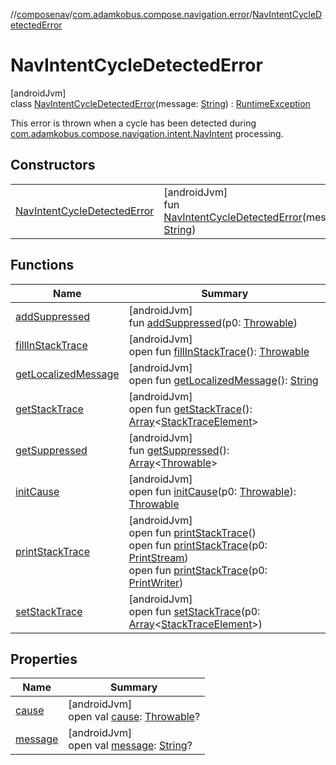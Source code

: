 //[composenav](../../../index.md)/[com.adamkobus.compose.navigation.error](../index.md)/[NavIntentCycleDetectedError](index.md)

# NavIntentCycleDetectedError

[androidJvm]\
class [NavIntentCycleDetectedError](index.md)(message: [String](https://kotlinlang.org/api/latest/jvm/stdlib/kotlin/-string/index.html)) : [RuntimeException](https://developer.android.com/reference/kotlin/java/lang/RuntimeException.html)

This error is thrown when a cycle has been detected during [com.adamkobus.compose.navigation.intent.NavIntent](../../com.adamkobus.compose.navigation.intent/-nav-intent/index.md) processing.

## Constructors

| | |
|---|---|
| [NavIntentCycleDetectedError](-nav-intent-cycle-detected-error.md) | [androidJvm]<br>fun [NavIntentCycleDetectedError](-nav-intent-cycle-detected-error.md)(message: [String](https://kotlinlang.org/api/latest/jvm/stdlib/kotlin/-string/index.html)) |

## Functions

| Name | Summary |
|---|---|
| [addSuppressed](../-reserved-name-error/index.md#282858770%2FFunctions%2F-1047480006) | [androidJvm]<br>fun [addSuppressed](../-reserved-name-error/index.md#282858770%2FFunctions%2F-1047480006)(p0: [Throwable](https://kotlinlang.org/api/latest/jvm/stdlib/kotlin/-throwable/index.html)) |
| [fillInStackTrace](../-reserved-name-error/index.md#-1102069925%2FFunctions%2F-1047480006) | [androidJvm]<br>open fun [fillInStackTrace](../-reserved-name-error/index.md#-1102069925%2FFunctions%2F-1047480006)(): [Throwable](https://kotlinlang.org/api/latest/jvm/stdlib/kotlin/-throwable/index.html) |
| [getLocalizedMessage](../-reserved-name-error/index.md#1043865560%2FFunctions%2F-1047480006) | [androidJvm]<br>open fun [getLocalizedMessage](../-reserved-name-error/index.md#1043865560%2FFunctions%2F-1047480006)(): [String](https://kotlinlang.org/api/latest/jvm/stdlib/kotlin/-string/index.html) |
| [getStackTrace](../-reserved-name-error/index.md#2050903719%2FFunctions%2F-1047480006) | [androidJvm]<br>open fun [getStackTrace](../-reserved-name-error/index.md#2050903719%2FFunctions%2F-1047480006)(): [Array](https://kotlinlang.org/api/latest/jvm/stdlib/kotlin/-array/index.html)&lt;[StackTraceElement](https://developer.android.com/reference/kotlin/java/lang/StackTraceElement.html)&gt; |
| [getSuppressed](../-reserved-name-error/index.md#672492560%2FFunctions%2F-1047480006) | [androidJvm]<br>fun [getSuppressed](../-reserved-name-error/index.md#672492560%2FFunctions%2F-1047480006)(): [Array](https://kotlinlang.org/api/latest/jvm/stdlib/kotlin/-array/index.html)&lt;[Throwable](https://kotlinlang.org/api/latest/jvm/stdlib/kotlin/-throwable/index.html)&gt; |
| [initCause](../-reserved-name-error/index.md#-418225042%2FFunctions%2F-1047480006) | [androidJvm]<br>open fun [initCause](../-reserved-name-error/index.md#-418225042%2FFunctions%2F-1047480006)(p0: [Throwable](https://kotlinlang.org/api/latest/jvm/stdlib/kotlin/-throwable/index.html)): [Throwable](https://kotlinlang.org/api/latest/jvm/stdlib/kotlin/-throwable/index.html) |
| [printStackTrace](../-reserved-name-error/index.md#-1769529168%2FFunctions%2F-1047480006) | [androidJvm]<br>open fun [printStackTrace](../-reserved-name-error/index.md#-1769529168%2FFunctions%2F-1047480006)()<br>open fun [printStackTrace](../-reserved-name-error/index.md#1841853697%2FFunctions%2F-1047480006)(p0: [PrintStream](https://developer.android.com/reference/kotlin/java/io/PrintStream.html))<br>open fun [printStackTrace](../-reserved-name-error/index.md#1175535278%2FFunctions%2F-1047480006)(p0: [PrintWriter](https://developer.android.com/reference/kotlin/java/io/PrintWriter.html)) |
| [setStackTrace](../-reserved-name-error/index.md#2135801318%2FFunctions%2F-1047480006) | [androidJvm]<br>open fun [setStackTrace](../-reserved-name-error/index.md#2135801318%2FFunctions%2F-1047480006)(p0: [Array](https://kotlinlang.org/api/latest/jvm/stdlib/kotlin/-array/index.html)&lt;[StackTraceElement](https://developer.android.com/reference/kotlin/java/lang/StackTraceElement.html)&gt;) |

## Properties

| Name | Summary |
|---|---|
| [cause](../-reserved-name-error/index.md#-654012527%2FProperties%2F-1047480006) | [androidJvm]<br>open val [cause](../-reserved-name-error/index.md#-654012527%2FProperties%2F-1047480006): [Throwable](https://kotlinlang.org/api/latest/jvm/stdlib/kotlin/-throwable/index.html)? |
| [message](../-reserved-name-error/index.md#1824300659%2FProperties%2F-1047480006) | [androidJvm]<br>open val [message](../-reserved-name-error/index.md#1824300659%2FProperties%2F-1047480006): [String](https://kotlinlang.org/api/latest/jvm/stdlib/kotlin/-string/index.html)? |
